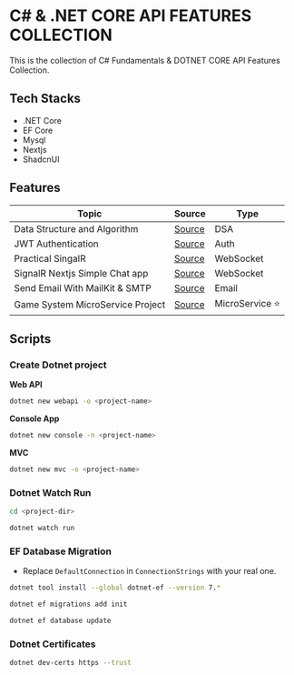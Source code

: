 # C# & .NET CORE API FEATURES COLLECTION

This is the collection of C# Fundamentals & DOTNET CORE API Features Collection. <br>

## Tech Stacks

- .NET Core
- EF Core
- Mysql
- Nextjs
- ShadcnUI

## Features

| Topic                            | Source                                                                                            | Type             |
| -------------------------------- | ------------------------------------------------------------------------------------------------- | ---------------- |
| Data Structure and Algorithm     | [Source](https://github.com/thutasann/dotnet-core-features/tree/master/data-structure-algo)       | DSA              |
| JWT Authentication               | [Source](https://github.com/thutasann/dotnet-core-features/tree/master/jwt-auth)                  | Auth             |
| Practical SingalR                | [Source](https://github.com/thutasann/dotnet-core-features/tree/master/practical-signalR-mvc)     | WebSocket        |
| SignalR Nextjs Simple Chat app   | [Source](https://github.com/thutasann/dotnet-core-features/tree/master/signalR-nextjs-chat)       | WebSocket        |
| Send Email With MailKit & SMTP   | [Source](https://github.com/thutasann/dotnet-core-features/tree/master/email-mailkit-smtp)        | Email            |
| Game System MicroService Project | [Source](https://github.com/thutasann/dotnet-core-features/tree/master/microservices-project-one) | MicroService ⭐️ |

## Scripts

### Create Dotnet project

**Web API**

```bash
dotnet new webapi -o <project-name>
```

**Console App**

```bash
dotnet new console -n <project-name>
```

**MVC**

```bash
dotnet new mvc -o <project-name>
```

### Dotnet Watch Run

```bash
cd <project-dir>
```

```bash
dotnet watch run
```

### EF Database Migration

- Replace `DefaultConnection` in `ConnectionStrings` with your real one.

```bash
dotnet tool install --global dotnet-ef --version 7.*
```

```bash
dotnet ef migrations add init
```

```bash
dotnet ef database update
```

### Dotnet Certificates

```bash
dotnet dev-certs https --trust
```
